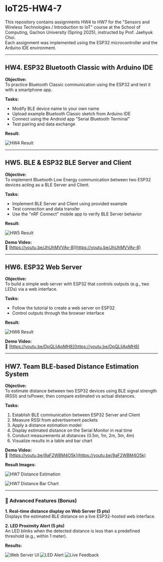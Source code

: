 # IoT25-HW4-7

This repository contains assignments HW4 to HW7 for the "Sensors and Wireless Technologies / Introduction to IoT" course at the School of Computing, Gachon University (Spring 2025), instructed by Prof. Jaehyuk Choi.  
Each assignment was implemented using the ESP32 microcontroller and the Arduino IDE environment.

---

## HW4. ESP32 Bluetooth Classic with Arduino IDE

**Objective:**  
To practice Bluetooth Classic communication using the ESP32 and test it with a smartphone app.

**Tasks:**
- Modify BLE device name to your own name
- Upload example Bluetooth Classic sketch from Arduino IDE
- Connect using the Android app "Serial Bluetooth Terminal"
- Test pairing and data exchange

**Result:**

![HW4 Result](https://github.com/user-attachments/assets/0104b695-8053-4046-8510-f964412549ed)

---

## HW5. BLE & ESP32 BLE Server and Client

**Objective:**  
To implement Bluetooth Low Energy communication between two ESP32 devices acting as a BLE Server and Client.

**Tasks:**
- Implement BLE Server and Client using provided example
- Test connection and data transfer
- Use the "nRF Connect" mobile app to verify BLE Server behavior

**Result:**

![HW5 Result](https://github.com/user-attachments/assets/405e6b7f-0e68-4163-8b93-6e49beb18ab6)

**Demo Video:**  
🎥 [https://youtu.be/JhUhMVVAv-8](https://youtu.be/JhUhMVVAv-8)

---

## HW6. ESP32 Web Server

**Objective:**  
To build a simple web server with ESP32 that controls outputs (e.g., two LEDs) via a web interface.

**Tasks:**
- Follow the tutorial to create a web server on ESP32
- Control outputs through the browser interface

**Result:**

![HW6 Result](https://github.com/user-attachments/assets/d5d1c993-7c55-402c-97fe-8c95ce4e4a4b)

**Demo Video:**  
🎥 [https://youtu.be/DpQLliApMH8](https://youtu.be/DpQLliApMH8)

---

## HW7. Team BLE-based Distance Estimation System

**Objective:**  
To estimate distance between two ESP32 devices using BLE signal strength (RSSI) and txPower, then compare estimated vs actual distances.

**Tasks:**
1. Establish BLE communication between ESP32 Server and Client
2. Measure RSSI from advertisement packets
3. Apply a distance estimation model:
4. Display estimated distance on the Serial Monitor in real time
5. Conduct measurements at distances (0.5m, 1m, 2m, 3m, 4m)
6. Visualize results in a table and bar chart

**Demo Video:**  
🎥 [https://youtu.be/9aF2WBM4O5k](https://youtu.be/9aF2WBM4O5k)

**Result Images:**

![HW7 Distance Estimation](https://github.com/user-attachments/assets/a376d532-07a0-4408-84c5-a6f6dc772adb)

![HW7 Distance Bar Chart](https://github.com/user-attachments/assets/a7aa58fd-2a98-4859-82cd-bdbacf50dd37)

---

### 🔧 Advanced Features (Bonus)

**1. Real-time distance display on Web Server (5 pts)**  
Displays the estimated BLE distance on a live ESP32-hosted web interface.

**2. LED Proximity Alert (5 pts)**  
An LED blinks when the detected distance is less than a predefined threshold (e.g., within 1 meter).

**Results:**

![Web Server UI](https://github.com/user-attachments/assets/2464e5bc-58a0-4e7b-bfa7-fbef992f7c7f)
![LED Alert](https://github.com/user-attachments/assets/061c3d9a-73fd-4dbf-84cf-9f6fb3ef5ddb)
![Live Feedback](https://github.com/user-attachments/assets/91c02561-35cd-4fdc-9ac4-5d3bf9833a55)


